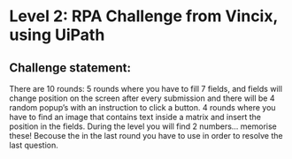 # Level 2: RPA Challenge from Vincix, using UiPath

## Challenge statement:
There are 10 rounds: 5 rounds where you have to fill 7 fields, and fields will change position on the screen after every submission and there will be 4 random popup’s with an instruction to click a button. 4 rounds where you have to find an image that contains text inside a matrix and insert the position in the fields. During the level you will find 2 numbers... memorise these! Becouse the in the last round you have to use in order to resolve the last question.

